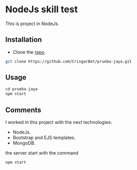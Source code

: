 # NodeJs skill test

This is project in NodeJs.

## Installation

- Clone the [repo](https://github.com/CrisgarBet/prueba-jaya.git). 

```bash
git clone https://github.com/CrisgarBet/prueba-jaya.git
```

## Usage

```javascript
cd prueba-jaya
npm start
```

## Comments
I worked in this project with the next technologies:

- NodeJs.
- Bootstrap and EJS templates.
- MongoDB.
  

the server start with the command 
```bash
npm start
```